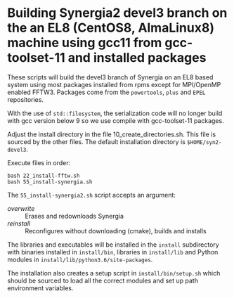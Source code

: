 # Building Synergia2 devel3 branch on the an EL8 (CentOS8, AlmaLinux8) machine using gcc11 from gcc-toolset-11 and installed packages

These scripts will build the devel3 branch of Synergia on
an EL8 based system using most packages installed from rpms except for
 MPI/OpenMP enabled FFTW3.
Packages come from the `powertools`,  `plus` and `EPEL` repositories.

With the use of `std::filesystem`, the serialization code will no longer
build with gcc version below 9 so we use compile with gcc-toolset-11 packages.

Adjust the install directory in the file 10_create_directories.sh.
This file is sourced by the other files.  The default installation directory
is `$HOME/syn2-devel3`.

Execute files in order:

```
bash 22_install-fftw.sh
bash 55_install-synergia.sh
```

The `55_install-synergia2.sh` script accepts an argument:
<dl>
    <dt> <em>overwrite</em> </dt>
    <dd> Erases and redownloads Synergia </dd>
    <dt> <em>reinstall</em> </dt>
    <dd> Reconfigures without downloading (cmake), builds and installs </dd>
</dl>

The libraries and executables will be installed in the `install` subdirectory with binaries installed in `install/bin`, libraries in `install/lib` and Python modules in `install/lib/python3.6/site-packages`.

The installation also creates a setup script in `install/bin/setup.sh` which should be sourced to load all the correct modules and set up path environment variables.
